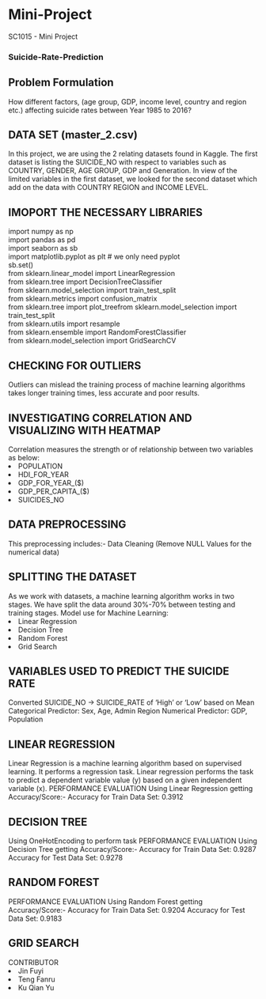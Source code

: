 # Mini-Project
<div>SC1015 - Mini Project</div)>

<h3>Suicide-Rate-Prediction</h3>

<h2>Problem Formulation</h2>
<div>How different factors, (age group, GDP, income level, country and region etc.)  affecting suicide rates between Year 1985 to 2016?</div>


<h2>DATA SET (master_2.csv)</h2>
<div>In this project, we are using the 2 relating datasets found in Kaggle.
The first dataset is listing the SUICIDE_NO with respect to variables such as COUNTRY, GENDER, AGE GROUP, GDP and Generation.
In view of the limited variables in the first dataset, we looked for the second dataset which add on the data with COUNTRY REGION and INCOME LEVEL.</div>


<h2>IMOPORT THE NECESSARY LIBRARIES</h2>
<div>import numpy as np</div>
<div>import pandas as pd</div>
<div>import seaborn as sb</div>
<div>import matplotlib.pyplot as plt # we only need pyplot</div>
<div>sb.set()</div>
<div><div>from sklearn.linear_model import LinearRegression</div>
<div>from sklearn.tree import DecisionTreeClassifier</div>
<div>from sklearn.model_selection import train_test_split</div>
<div>from sklearn.metrics import confusion_matrix</div>
<div>from sklearn.tree import plot_treefrom sklearn.model_selection import train_test_split</div>
<div>from sklearn.utils import resample</div>
<div>from sklearn.ensemble import RandomForestClassifier</div>
<div>from sklearn.model_selection import GridSearchCV</div>

<h2>CHECKING FOR OUTLIERS</h2>
<div>Outliers can mislead the training process of machine learning algorithms takes longer training times, less accurate and poor results.</div>

<h2>INVESTIGATING CORRELATION AND VISUALIZING WITH HEATMAP</h2>
<div>Correlation measures the strength or of relationship between two variables as below:
  <li>POPULATION</li>
  <li>HDI_FOR_YEAR</li>
  <li>GDP_FOR_YEAR_($)</li>
  <li>GDP_PER_CAPITA_($)</li>
  <li>SUICIDES_NO</li>
 </div>

<h2>DATA PREPROCESSING</h2>
<div>This preprocessing includes:- Data Cleaning (Remove NULL Values for the numerical data)</div>

<h2>SPLITTING THE DATASET</h2>
<div>As we work with datasets, a machine learning algorithm works in two stages. We have split the data around 30%-70% between testing and training stages.
Model use for Machine Learning:
  <li>Linear Regression</li>
  <li>Decision Tree</li>
  <li>Random Forest</li>
  <li>Grid Search</li>
</div>

<h2>VARIABLES USED TO PREDICT THE SUICIDE RATE</h2>
<div>
Converted SUICIDE_NO → SUICIDE_RATE of ‘High’ or ‘Low’ based on Mean
Categorical Predictor: Sex, Age, Admin Region
Numerical Predictor: GDP, Population
</div>

<h2>LINEAR REGRESSION</h2>
<div>Linear Regression is a machine learning algorithm based on supervised learning. It performs a regression task. Linear regression performs the task to predict a dependent variable value (y) based on a given independent variable (x).
PERFORMANCE EVALUATION
Using Linear Regression getting Accuracy/Score:-
Accuracy for Train Data Set: 0.3912
</div>

<h2>DECISION TREE</h2> 
Using OneHotEncoding to perform task
PERFORMANCE EVALUATION
Using Decision Tree getting Accuracy/Score:-
Accuracy for Train Data Set: 0.9287
Accuracy for Test Data Set: 0.9278

<h2>RANDOM FOREST</h2>
PERFORMANCE EVALUATION
Using Random Forest getting Accuracy/Score:-
Accuracy for Train Data Set: 0.9204
Accuracy for Test Data Set: 0.9183

<h2>GRID SEARCH</h2>
<PERFORMANCE EVALUATION
Using Grid Search getting Accuracy/Score:-
Accuracy for Train Data Set: 0.9697
Accuracy for Test Data Set: 0.9600

<h2>CONTRIBUTOR</h2>
  <li>Jin Fuyi</li>
  <li>Teng Fanru</li>
  <li>Ku Qian Yu</li>
